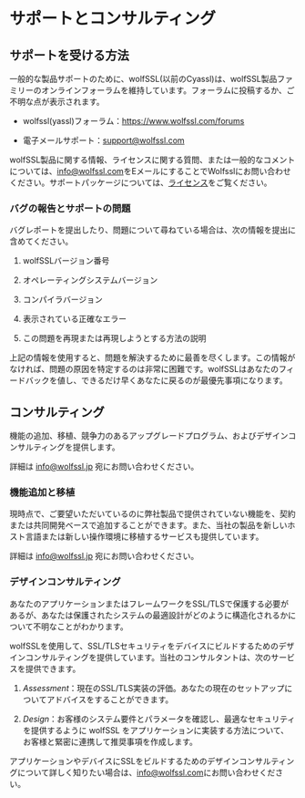 

# サポートとコンサルティング




## サポートを受ける方法



一般的な製品サポートのために、wolfSSL(以前のCyassl)は、wolfSSL製品ファミリーのオンラインフォーラムを維持しています。フォーラムに投稿するか、ご不明な点が表示されます。



* wolfssl(yassl)フォーラム：<https://www.wolfssl.com/forums>




* 電子メールサポート：[support@wolfssl.com](mailto:support@wolfssl.com)



wolfSSL製品に関する情報、ライセンスに関する質問、または一般的なコメントについては、[info@wolfssl.com](mailto:info@wolfssl.com)をEメールにすることでWolfsslにお問い合わせください。サポートパッケージについては、[ライセンス](chapter14.md#licensing)をご覧ください。



### バグの報告とサポートの問題



バグレポートを提出したり、問題について尋ねている場合は、次の情報を提出に含めてください。



1. wolfSSLバージョン番号


2. オペレーティングシステムバージョン


3. コンパイラバージョン


4. 表示されている正確なエラー


5. この問題を再現または再現しようとする方法の説明



上記の情報を使用すると、問題を解決するために最善を尽くします。この情報がなければ、問題の原因を特定するのは非常に困難です。wolfSSLはあなたのフィードバックを値し、できるだけ早くあなたに戻るのが最優先事項になります。



## コンサルティング



機能の追加、移植、競争力のあるアップグレードプログラム、およびデザインコンサルティングを提供します。

詳細は info@wolfssl.jp 宛にお問い合わせください。


### 機能追加と移植



現時点で、ご要望いただいているのに弊社製品で提供されていない機能を、契約または共同開発ベースで追加することができます。また、当社の製品を新しいホスト言語または新しい操作環境に移植するサービスも提供しています。

詳細は info@wolfssl.jp 宛にお問い合わせください。


### デザインコンサルティング



あなたのアプリケーションまたはフレームワークをSSL/TLSで保護する必要があるが、あなたは保護されたシステムの最適設計がどのように構造化されるかについて不明なことがわかります。


wolfSSLを使用して、SSL/TLSセキュリティをデバイスにビルドするためのデザインコンサルティングを提供しています。当社のコンサルタントは、次のサービスを提供できます。



1. _Assessment_：現在のSSL/TLS実装の評価。あなたの現在のセットアップについてアドバイスをすることができます。


2. _Design_：お客様のシステム要件とパラメータを確認し、最適なセキュリティを提供するように wolfSSL をアプリケーションに実装する方法について、お客様と緊密に連携して推奨事項を作成します。


アプリケーションやデバイスにSSLをビルドするためのデザインコンサルティングについて詳しく知りたい場合は、[info@wolfssl.com](mailto:info@wolfssl.com)にお問い合わせください。
